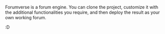 Forumverse is a forum engine. You can clone the project, customize it with the additional functionalities you require, and then deploy the result as your own working forum.

:D
